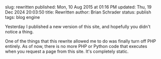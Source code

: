 slug: rewritten
published: Mon, 10 Aug 2015 at 01:16 PM
updated: Thu, 19 Dec 2024 20:03:50 
title: Rewritten
author: Brian Schrader
status: publish
tags: blog engine

Yesterday I published a new version of this site, and hopefully you didn't notice a thing.

One of the things that this rewrite allowed me to do was finally turn off PHP entirely. As of now, there is no more PHP or Python code that executes when you request a page from this site. It's completely static.

